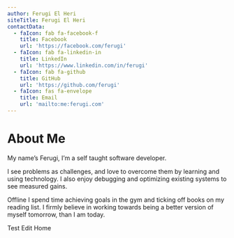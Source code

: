 ```yaml
---
author: Ferugi El Heri
siteTitle: Ferugi El Heri
contactData:
  - faIcon: fab fa-facebook-f
    title: Facebook
    url: 'https://facebook.com/ferugi'
  - faIcon: fab fa-linkedin-in
    title: LinkedIn
    url: 'https://www.linkedin.com/in/ferugi'
  - faIcon: fab fa-github
    title: GitHub
    url: 'https://github.com/ferugi'
  - faIcon: fas fa-envelope
    title: Email
    url: 'mailto:me:ferugi.com'
---
```

# About Me

My name’s Ferugi, I’m a self taught software developer.

I see problems as challenges, and love to overcome them by learning and using technology. I also enjoy debugging and optimizing existing systems to see measured gains.

Offline I spend time achieving goals in the gym and ticking off books on my reading list. I firmly believe in working towards being a better version of myself tomorrow, than I am today.

Test Edit Home
